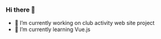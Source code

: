 ### Hi there 👋

- 🔭 I’m currently working on club activity web site project
- 🌱 I’m currently learning Vue.js
<!--- 👯 I’m looking to collaborate on ...
- 🤔 I’m looking for help with ...
- 📫 How to reach me: -->

